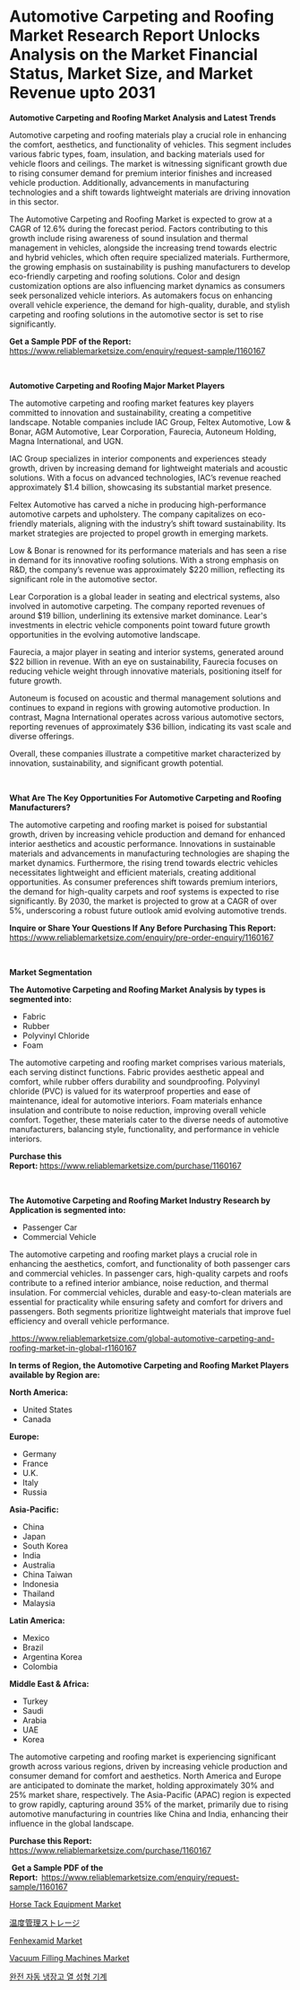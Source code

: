 <p><h1>Automotive Carpeting and Roofing Market Research Report Unlocks Analysis on the Market Financial Status, Market Size, and Market Revenue upto 2031</h1></p><p><strong>Automotive Carpeting and Roofing Market Analysis and Latest Trends</strong></p>
<p><p>Automotive carpeting and roofing materials play a crucial role in enhancing the comfort, aesthetics, and functionality of vehicles. This segment includes various fabric types, foam, insulation, and backing materials used for vehicle floors and ceilings. The market is witnessing significant growth due to rising consumer demand for premium interior finishes and increased vehicle production. Additionally, advancements in manufacturing technologies and a shift towards lightweight materials are driving innovation in this sector.</p><p>The Automotive Carpeting and Roofing Market is expected to grow at a CAGR of 12.6% during the forecast period. Factors contributing to this growth include rising awareness of sound insulation and thermal management in vehicles, alongside the increasing trend towards electric and hybrid vehicles, which often require specialized materials. Furthermore, the growing emphasis on sustainability is pushing manufacturers to develop eco-friendly carpeting and roofing solutions. Color and design customization options are also influencing market dynamics as consumers seek personalized vehicle interiors. As automakers focus on enhancing overall vehicle experience, the demand for high-quality, durable, and stylish carpeting and roofing solutions in the automotive sector is set to rise significantly.</p></p>
<p><strong>Get a Sample PDF of the Report:&nbsp;</strong> <a href="https://www.reliablemarketsize.com/enquiry/request-sample/1160167">https://www.reliablemarketsize.com/enquiry/request-sample/1160167</a></p>
<p>&nbsp;</p>
<p><strong>Automotive Carpeting and Roofing Major Market Players</strong></p>
<p><p>The automotive carpeting and roofing market features key players committed to innovation and sustainability, creating a competitive landscape. Notable companies include IAC Group, Feltex Automotive, Low & Bonar, AGM Automotive, Lear Corporation, Faurecia, Autoneum Holding, Magna International, and UGN.</p><p>IAC Group specializes in interior components and experiences steady growth, driven by increasing demand for lightweight materials and acoustic solutions. With a focus on advanced technologies, IAC’s revenue reached approximately $1.4 billion, showcasing its substantial market presence.</p><p>Feltex Automotive has carved a niche in producing high-performance automotive carpets and upholstery. The company capitalizes on eco-friendly materials, aligning with the industry’s shift toward sustainability. Its market strategies are projected to propel growth in emerging markets.</p><p>Low & Bonar is renowned for its performance materials and has seen a rise in demand for its innovative roofing solutions. With a strong emphasis on R&D, the company’s revenue was approximately $220 million, reflecting its significant role in the automotive sector.</p><p>Lear Corporation is a global leader in seating and electrical systems, also involved in automotive carpeting. The company reported revenues of around $19 billion, underlining its extensive market dominance. Lear's investments in electric vehicle components point toward future growth opportunities in the evolving automotive landscape.</p><p>Faurecia, a major player in seating and interior systems, generated around $22 billion in revenue. With an eye on sustainability, Faurecia focuses on reducing vehicle weight through innovative materials, positioning itself for future growth.</p><p>Autoneum is focused on acoustic and thermal management solutions and continues to expand in regions with growing automotive production. In contrast, Magna International operates across various automotive sectors, reporting revenues of approximately $36 billion, indicating its vast scale and diverse offerings.</p><p>Overall, these companies illustrate a competitive market characterized by innovation, sustainability, and significant growth potential.</p></p>
<p>&nbsp;</p>
<p><strong>What Are The Key Opportunities For Automotive Carpeting and Roofing Manufacturers?</strong></p>
<p><p>The automotive carpeting and roofing market is poised for substantial growth, driven by increasing vehicle production and demand for enhanced interior aesthetics and acoustic performance. Innovations in sustainable materials and advancements in manufacturing technologies are shaping the market dynamics. Furthermore, the rising trend towards electric vehicles necessitates lightweight and efficient materials, creating additional opportunities. As consumer preferences shift towards premium interiors, the demand for high-quality carpets and roof systems is expected to rise significantly. By 2030, the market is projected to grow at a CAGR of over 5%, underscoring a robust future outlook amid evolving automotive trends.</p></p>
<p><strong>Inquire or Share Your Questions If Any Before Purchasing This Report:</strong> <a href="https://www.reliablemarketsize.com/enquiry/pre-order-enquiry/1160167">https://www.reliablemarketsize.com/enquiry/pre-order-enquiry/1160167</a></p>
<p>&nbsp;</p>
<p><strong>Market Segmentation</strong></p>
<p><strong>The Automotive Carpeting and Roofing Market Analysis by types is segmented into:</strong></p>
<p><ul><li>Fabric</li><li>Rubber</li><li>Polyvinyl Chloride</li><li>Foam</li></ul></p>
<p><p>The automotive carpeting and roofing market comprises various materials, each serving distinct functions. Fabric provides aesthetic appeal and comfort, while rubber offers durability and soundproofing. Polyvinyl chloride (PVC) is valued for its waterproof properties and ease of maintenance, ideal for automotive interiors. Foam materials enhance insulation and contribute to noise reduction, improving overall vehicle comfort. Together, these materials cater to the diverse needs of automotive manufacturers, balancing style, functionality, and performance in vehicle interiors.</p></p>
<p><strong>Purchase this Report:&nbsp;</strong><a href="https://www.reliablemarketsize.com/purchase/1160167">https://www.reliablemarketsize.com/purchase/1160167</a></p>
<p>&nbsp;</p>
<p><strong>The Automotive Carpeting and Roofing Market Industry Research by Application is segmented into:</strong></p>
<p><ul><li>Passenger Car</li><li>Commercial Vehicle</li></ul></p>
<p><p>The automotive carpeting and roofing market plays a crucial role in enhancing the aesthetics, comfort, and functionality of both passenger cars and commercial vehicles. In passenger cars, high-quality carpets and roofs contribute to a refined interior ambiance, noise reduction, and thermal insulation. For commercial vehicles, durable and easy-to-clean materials are essential for practicality while ensuring safety and comfort for drivers and passengers. Both segments prioritize lightweight materials that improve fuel efficiency and overall vehicle performance.</p></p>
<p><a href="https://www.reliablemarketsize.com/global-automotive-carpeting-and-roofing-market-in-global-r1160167">&nbsp;https://www.reliablemarketsize.com/global-automotive-carpeting-and-roofing-market-in-global-r1160167</a></p>
<p><strong>In terms of Region, the Automotive Carpeting and Roofing Market Players available by Region are:</strong></p>
<p>
    <p> <strong> North America: </strong>
        <ul>
            <li>United States</li>
            <li>Canada</li>
        </ul>
        </p> 
    <p> <strong> Europe: </strong>
        <ul>
            <li>Germany</li>
            <li>France</li>
            <li>U.K.</li>
            <li>Italy</li>
            <li>Russia</li>
        </ul>
        </p> 
    <p> <strong> Asia-Pacific: </strong>
        <ul>
            <li>China</li>
            <li>Japan</li>
            <li>South Korea</li>
            <li>India</li>
            <li>Australia</li>
            <li>China Taiwan</li>
            <li>Indonesia</li>
            <li>Thailand</li>
            <li>Malaysia</li>
        </ul>
        </p> 
    <p> <strong> Latin America: </strong>
        <ul>
            <li>Mexico</li>
            <li>Brazil</li>
            <li>Argentina Korea</li>
            <li>Colombia</li>
        </ul>
        </p> 
    <p> <strong> Middle East & Africa: </strong>
        <ul>
            <li>Turkey</li>
            <li>Saudi</li>
            <li>Arabia</li>
            <li>UAE</li>
            <li>Korea</li>
        </ul>
    </p>
    </p>
<p><p>The automotive carpeting and roofing market is experiencing significant growth across various regions, driven by increasing vehicle production and consumer demand for comfort and aesthetics. North America and Europe are anticipated to dominate the market, holding approximately 30% and 25% market share, respectively. The Asia-Pacific (APAC) region is expected to grow rapidly, capturing around 35% of the market, primarily due to rising automotive manufacturing in countries like China and India, enhancing their influence in the global landscape.</p></p>
<p><strong>Purchase this Report: </strong><a href="https://www.reliablemarketsize.com/purchase/1160167">https://www.reliablemarketsize.com/purchase/1160167</a></p>
<p>&nbsp;<strong>Get a Sample PDF of the Report:&nbsp;&nbsp;</strong><a href="https://www.reliablemarketsize.com/enquiry/request-sample/1160167">https://www.reliablemarketsize.com/enquiry/request-sample/1160167</a></p>
<p><strong></strong></p>
<p><p><a href="https://www.linkedin.com/pulse/what-innovations-shaping-horse-tack-equipment-market-pkaic?trackingId=4qrWD09ER9yEsWQbtW5dDA%3D%3D">Horse Tack Equipment Market</a></p><p><a href="https://medium.com/@shepardelmer/climate-controlled-storage-market-%E3%81%AF-%E3%82%B3%E3%82%B9%E3%83%88%E7%AE%A1%E7%90%86%E3%81%A8%E5%8A%B9%E7%8E%87%E5%90%91%E4%B8%8A%E3%82%92%E5%84%AA%E5%85%88%E3%81%97%E3%81%BE%E3%81%99-%E3%81%95%E3%82%89%E3%81%AB-%E5%A0%B1%E5%91%8A%E6%9B%B8%E3%81%AF%E5%B8%82%E5%A0%B4%E3%81%AE%E9%9C%80%E8%A6%81%E9%9D%A2%E3%81%A8%E4%BE%9B%E7%B5%A6%E9%9D%A2%E3%81%AE%E4%B8%A1%E6%96%B9%E3%82%92%E3%82%AB%E3%83%90%E3%83%BC%E3%81%97%E3%81%A6%E3%81%84%E3%81%BE%E3%81%99-climate-fffda303f8c1">温度管理ストレージ</a></p><p><a href="https://issuu.com/reportprime-2/docs/fenhexamid-market-size-2030.pptx_06ea92d58fdfac">Fenhexamid Market</a></p><p><a href="https://www.linkedin.com/pulse/vacuum-filling-machines-market-global-regional-analysis-ycfrc?trackingId=FuOatOAHSVepvDwUJceyrw%3D%3D">Vacuum Filling Machines Market</a></p><p><a href="https://medium.com/@mistybarton1943/fully-automatic-refrigerator-thermoforming-machine-market-%EC%9D%98-%EA%B8%80%EB%A1%9C%EB%B2%8C-%EC%8B%9C%EC%9E%A5-%EA%B0%9C%EC%9A%94%EB%8A%94-%EC%A0%84-%EC%84%B8%EA%B3%84-%EB%B0%8F-%EC%A3%BC%EC%9A%94-%EC%8B%9C%EC%9E%A5%EC%9D%98-%EC%82%B0%EC%97%85%EC%97%90-%EC%98%81%ED%96%A5%EC%9D%84-%EB%AF%B8%EC%B9%98%EB%8A%94-c0118832a974">완전 자동 냉장고 열 성형 기계</a></p></p>